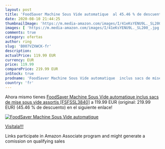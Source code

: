 ```yaml
---
layout: post
title: 'FoodSaver Machine Sous Vide automatique  al 45.46 % de descuento'
date: 2020-08-10 21:44:25
thumbnailImage: 'https://m.media-amazon.com/images/I/41eKsYENU9L._SL200_.jpg'
images: [ 'https://m.media-amazon.com/images/I/41eKsYENU9L._SL200_.jpg' ]
comments: true
category: ofertas
author: ring
slug: 'B007VZXWCK-fr'
description:
actualPrice: 119.99 EUR
currency: EUR
price: 119.99
comparePrice: 219.99 EUR
inStock: true
prodname: 'FoodSaver Machine Sous Vide automatique  inclus sacs de mise sous vide assortis [FSFSSL3840]'
country: 'fr'
---
```


Ahora mismo tienes [FoodSaver Machine Sous Vide automatique  inclus sacs de mise sous vide assortis [FSFSSL3840]](https://www.amazon.fr/dp/B007VZXWCK/?tag=tolees0d-21) a 119.99 EUR (original: 219.99 EUR) (45.46 %  de descuento) en el siguiente enlace!

[![FoodSaver Machine Sous Vide automatique ](https://m.media-amazon.com/images/I/41eKsYENU9L._SL200_.jpg)](https://www.amazon.fr/dp/B007VZXWCK/?tag=tolees0d-21)

[Visítala!!!](https://www.amazon.fr/dp/B007VZXWCK/?tag=tolees0d-21)

Links participate in Amazon Associate program and might generate a comission on qualifying sales
